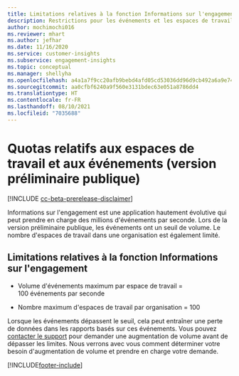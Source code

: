 ```yaml
---
title: Limitations relatives à la fonction Informations sur l'engagement
description: Restrictions pour les événements et les espaces de travail pendant la version préliminaire publique
author: mochimochi016
ms.reviewer: mhart
ms.author: jefhar
ms.date: 11/16/2020
ms.service: customer-insights
ms.subservice: engagement-insights
ms.topic: conceptual
ms.manager: shellyha
ms.openlocfilehash: a4a1a7f9cc20afb9bebd4afd05cd53036dd96d9cb492a6a9e742156c69508084
ms.sourcegitcommit: aa0cfbf6240a9f560e3131bdec63e051a8786dd4
ms.translationtype: HT
ms.contentlocale: fr-FR
ms.lasthandoff: 08/10/2021
ms.locfileid: "7035688"
---
```

# <a name="workspace-and-event-quotas-public-preview"></a>Quotas relatifs aux espaces de travail et aux événements (version préliminaire publique)

[!INCLUDE [cc-beta-prerelease-disclaimer]( includes/cc-beta-prerelease-disclaimer.md)]

Informations sur l'engagement est une application hautement évolutive qui peut prendre en charge des millions d'événements par seconde. Lors de la version préliminaire publique, les événements ont un seuil de volume. Le nombre d'espaces de travail dans une organisation est également limité.

## <a name="engagement-insights-limits"></a>Limitations relatives à la fonction Informations sur l'engagement

- Volume d'événements maximum par espace de travail = 100 événements par seconde

- Nombre maximum d'espaces de travail par organisation = 100

Lorsque les événements dépassent le seuil, cela peut entraîner une perte de données dans les rapports basés sur ces événements. Vous pouvez [contacter le support](https://go.microsoft.com/fwlink/?linkid=2145734) pour demander une augmentation de volume avant de dépasser les limites. Nous verrons avec vous comment déterminer votre besoin d'augmentation de volume et prendre en charge votre demande.


[!INCLUDE[footer-include](../includes/footer-banner.md)]